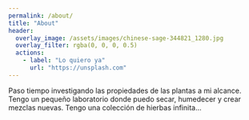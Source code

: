 ```yaml
---
permalink: /about/
title: "About"
header:
  overlay_image: /assets/images/chinese-sage-344821_1280.jpg
  overlay_filter: rgba(0, 0, 0, 0.5)
  actions:
    - label: "Lo quiero ya"
      url: "https://unsplash.com"
---
```


Paso tiempo investigando las propiedades de las plantas a mi alcance. Tengo un pequeño laboratorio donde puedo secar, humedecer y crear mezclas nuevas. Tengo una colección de hierbas infinita...